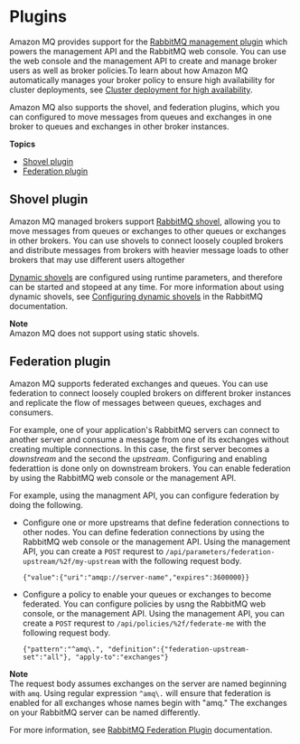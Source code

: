 # Plugins<a name="rabbitmq-basic-elements-plugins"></a>

Amazon MQ provides support for the [RabbitMQ management plugin](https://www.rabbitmq.com/management.html) which powers the management API and the RabbitMQ web console\. You can use the web console and the management API to create and manage broker users as well as broker policies\.To learn about how Amazon MQ automatically manages your broker policy to ensure high availability for cluster deployments, see [Cluster deployment for high availability](rabbitmq-broker-architecture-cluster.md)\.

 Amazon MQ also supports the shovel, and federation plugins, which you can configured to move messages from queues and exchanges in one broker to queues and exchanges in other broker instances\.

**Topics**
+ [Shovel plugin](#rabbitmq-shovel-plugin)
+ [Federation plugin](#rabbitmq-federation-plugin)

## Shovel plugin<a name="rabbitmq-shovel-plugin"></a>

Amazon MQ managed brokers support [RabbitMQ shovel](https://www.rabbitmq.com/shovel.html), allowing you to move messages from queues or exchanges to other queues or exchanges in other brokers\. You can use shovels to connect loosely coupled brokers and distribute messages from brokers with heavier message loads to other brokers that may use different users altogether

[Dynamic shovels](https://www.rabbitmq.com/shovel-dynamic.html) are configured using runtime parameters, and therefore can be started and stopeed at any time\. For more information about using dynamic shovels, see [Configuring dynamic shovels](https://www.rabbitmq.com/shovel-dynamic.html) in the RabbitMQ documentation\.

**Note**  
Amazon MQ does not support using static shovels\.

## Federation plugin<a name="rabbitmq-federation-plugin"></a>

 Amazon MQ supports federated exchanges and queues\. You can use federation to connect loosely coupled brokers on different broker instances and replicate the flow of messages between queues, exchages and consumers\.

For example, one of your application's RabbitMQ servers can connect to another server and consume a message from one of its exchanges without creating multiple connections\. In this case, the first server becomes a *downstream* and the second the *upstream*\. Configuring and enabling federattion is done only on downstream brokers\. You can enable federation by using the RabbitMQ web console or the management API\.

For example, using the managment API, you can configure federation by doing the following\.
+ Configure one or more upstreams that define federation connections to other nodes\. You can define federation connections by using the RabbitMQ web console or the management API\. Using the management API, you can create a `POST` requrest to `/api/parameters/federation-upstream/%2f/my-upstream` with the following request body\.

  ```
  {"value":{"uri":"amqp://server-name","expires":3600000}}
  ```
+ Configure a policy to enable your queues or exchanges to become federated\. You can configure policies by usng the RabbitMQ web console, or the management API\. Using the management API, you can create a `POST` requrest to `/api/policies/%2f/federate-me` with the following request body\.

  ```
  {"pattern":"^amq\.", "definition":{"federation-upstream-set":"all"}, "apply-to":"exchanges"}
  ```
**Note**  
The request body assumes exchanges on the server are named beginning with `amq`\. Using regular expression `^amq\.` will ensure that federation is enabled for all exchanges whose names begin with "amq\." The exchanges on your RabbitMQ server can be named differently\.

For more information, see [RabbitMQ Federation Plugin](https://www.rabbitmq.com/federation.html) documentation\.